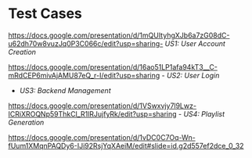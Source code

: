 # Test Cases

https://docs.google.com/presentation/d/1mQUItyhgXJb6a7zG08dC-u62dh70w8vuzJq0P3C066c/edit?usp=sharing- *US1: User Account Creation*
 
https://docs.google.com/presentation/d/16ao51LP1afa94kT3__C-mRdCEP6mivAjAMU87eQ_r-I/edit?usp=sharing - *US2: User Login*
 
 - *US3: Backend Management*
 
https://docs.google.com/presentation/d/1VSwxvjy7l9Lwz-ICRiXROQNp59ThkCl_R1lRJujfyRk/edit?usp=sharing - *US4: Playlist Generation*
 
https://docs.google.com/presentation/d/1vDC0C7Oq-Wn-fUum1XMqnPAQDy6-IJi92RsjYqXAeiM/edit#slide=id.g2d557ef2dce_0_32
